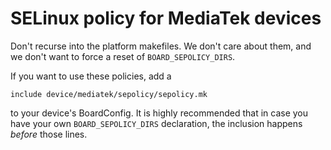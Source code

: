# SELinux policy for MediaTek devices
Don't recurse into the platform makefiles. We don't care about them, and we
don't want to force a reset of `BOARD_SEPOLICY_DIRS`.

If you want to use these policies, add a

    include device/mediatek/sepolicy/sepolicy.mk

to your device's BoardConfig. It is highly recommended that in case you have
your own `BOARD_SEPOLICY_DIRS` declaration, the inclusion happens _before_
those lines.
